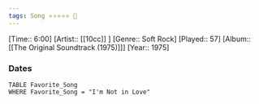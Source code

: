 ```yaml
---
tags: Song ⭐⭐⭐⭐⭐ 💛
---
```

[Time:: 6:00]
[Artist:: [[10cc]] ]
[Genre:: Soft Rock]
[Played:: 57]
[Album:: [[The Original Soundtrack (1975)]]]
[Year:: 1975]
### Dates
````dataview
TABLE Favorite_Song
WHERE Favorite_Song = "I'm Not in Love"
````